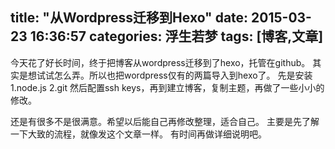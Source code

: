 title: "从Wordpress迁移到Hexo"
date: 2015-03-23 16:36:57
categories: 浮生若梦
tags: [博客,文章]
---

今天花了好长时间，终于把博客从wordpress迁移到了hexo，托管在github。
其实是想试试怎么弄。所以也把wordpress仅有的两篇导入到hexo了。
先是安装
    1.node.js
    2.git
然后配置ssh keys，再到建立博客，复制主题，再做了一些小小的修改。
<!--more-->
还是有很多不是很满意。希望以后能自己再修改整理，适合自己。
主要是先了解一下大致的流程，就像发这个文章一样。
有时间再做详细说明吧。